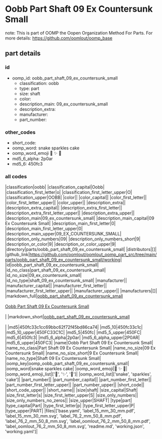 # Oobb Part Shaft 09 Ex Countersunk Small  

note: This is part of OOMP the Oopen Organization Method For Parts. For more details: https://github.com/oomlout/oomp_base

##  part details





### id
* oomp_id: oobb_part_shaft_09_ex_countersunk_small
  * classification: oobb
  * type: part
  * size: shaft
  * color: 
  * description_main: 09_ex_countersunk_small
  * description_extra: 
  * manufacturer: 
  * part_number: 

### other_codes
* short_code: 
* oomp_word: snake sparkles cake
* oomp_word_emoji :snake: :sparkles: :cake:
* md5_6_alpha: 2p0ar
* md5_6: 450fc3

### all codes 
|classification|oobb|
|classification_capital|Oobb|
|classification_first_letter|o|
|classification_first_letter_upper|O|
|classification_upper|OOBB|
|color||
|color_capital||
|color_first_letter||
|color_first_letter_upper||
|color_upper||
|description_extra||
|description_extra_capital||
|description_extra_first_letter||
|description_extra_first_letter_upper||
|description_extra_upper||
|description_main|09_ex_countersunk_small|
|description_main_capital|09 Ex Countersunk Small|
|description_main_first_letter|0|
|description_main_first_letter_upper|0|
|description_main_upper|09_EX_COUNTERSUNK_SMALL|
|description_only_numbers|09|
|description_only_numbers_short|9|
|description_or_color|9|
|description_or_color_upper|9|
|directory|parts/oobb_part_shaft_09_ex_countersunk_small|
|distributors|[]|
|github_link|https://github.com/oomlout/oomlout_oomp_part_src/tree/main/parts/oobb_part_shaft_09_ex_countersunk_small/working|
|id|oobb_part_shaft_09_ex_countersunk_small|
|id_no_class|part_shaft_09_ex_countersunk_small|
|id_no_size|09_ex_countersunk_small|
|id_no_type|shaft_09_ex_countersunk_small|
|manufacturer||
|manufacturer_capital||
|manufacturer_first_letter||
|manufacturer_first_letter_upper||
|manufacturer_upper||
|manufacturers|[]|
|markdown_full|[oobb_part_shaft_09_ex_countersunk_small](https://github.com/oomlout/oomlout_oomp_part_src/tree/main/parts/oobb_part_shaft_09_ex_countersunk_small/working)<br>[](https://github.com/oomlout/oomlout_oomp_part_src/tree/main/parts/oobb_part_shaft_09_ex_countersunk_small/working)<br>[Oobb Part Shaft 09 Ex Countersunk Small](https://github.com/oomlout/oomlout_oomp_part_src/tree/main/parts/oobb_part_shaft_09_ex_countersunk_small/working)<br><br>|
|markdown_short|[oobb_part_shaft_09_ex_countersunk_small](https://github.com/oomlout/oomlout_oomp_part_src/tree/main/parts/oobb_part_shaft_09_ex_countersunk_small/working)<br><br>|
|md5|450fc33c1cc69bbc62f72f45bd86ca74|
|md5_10|450fc33c1c|
|md5_10_upper|450FC33C1C|
|md5_5|450fc|
|md5_5_upper|450FC|
|md5_6|450fc3|
|md5_6_alpha|2p0ar|
|md5_6_alpha_upper|2P0AR|
|md5_6_upper|450FC3|
|name|Oobb Part Shaft 09 Ex Countersunk Small|
|name_no_class|Part Shaft 09 Ex Countersunk Small|
|name_no_size|09 Ex Countersunk Small|
|name_no_size_short|9 Ex Countersunk Small|
|name_no_type|Shaft 09 Ex Countersunk Small|
|oomp_key|oomp_oobb_part_shaft_09_ex_countersunk_small|
|oomp_word|snake sparkles cake|
|oomp_word_emoji|:snake: :sparkles: :cake:|
|oomp_word_emoji_list|[':snake:', ':sparkles:', ':cake:']|
|oomp_word_list|['snake', 'sparkles', 'cake']|
|part_number||
|part_number_capital||
|part_number_first_letter||
|part_number_first_letter_upper||
|part_number_upper||
|short_code||
|short_code_upper||
|short_name||
|size|shaft|
|size_capital|Shaft|
|size_first_letter|s|
|size_first_letter_upper|S|
|size_only_numbers||
|size_only_numbers_no_zeros||
|size_upper|SHAFT|
|type|part|
|type_capital|Part|
|type_first_letter|p|
|type_first_letter_upper|P|
|type_upper|PART|
|files|['base.yaml', 'label_15_mm_30_mm.pdf', 'label_15_mm_30_mm.svg', 'label_76_2_mm_50_8_mm.pdf', 'label_76_2_mm_50_8_mm.svg', 'label_oomlout_76_2_mm_50_8_mm.pdf', 'label_oomlout_76_2_mm_50_8_mm.svg', 'readme.md', 'working.json', 'working.yaml']|
